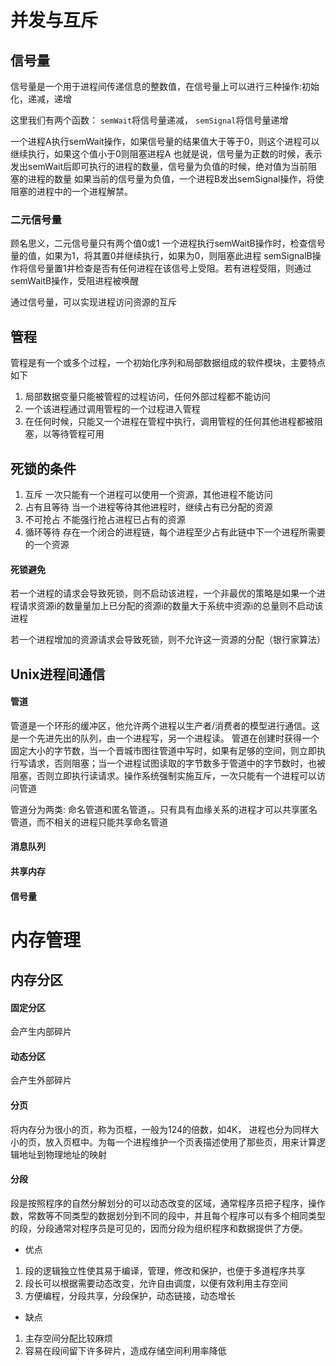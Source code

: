 # 并发与互斥 #


## 信号量 ##
信号量是一个用于进程间传递信息的整数值，在信号量上可以进行三种操作:初始化，递减，递增

这里我们有两个函数： `semWait`将信号量递减， `semSignal`将信号量递增

一个进程A执行semWait操作，如果信号量的结果值大于等于0，则这个进程可以继续执行，如果这个值小于0则阻塞进程A
也就是说，信号量为正数的时候，表示发出semWait后即可执行的进程的数量，信号量为负值的时候，绝对值为当前阻塞的进程的数量
如果当前的信号量为负值，一个进程B发出semSignal操作，将使阻塞的进程中的一个进程解禁。

### 二元信号量 ###
顾名思义，二元信号量只有两个值0或1
一个进程执行semWaitB操作时，检查信号量的值，如果为1，将其置0并继续执行，如果为0，则阻塞此进程
semSignalB操作将信号量置1并检查是否有任何进程在该信号上受阻。若有进程受阻，则通过semWaitB操作，受阻进程被唤醒

通过信号量，可以实现进程访问资源的互斥

## 管程 ##
管程是有一个或多个过程，一个初始化序列和局部数据组成的软件模块，主要特点如下

1. 局部数据变量只能被管程的过程访问，任何外部过程都不能访问
2. 一个该进程通过调用管程的一个过程进入管程
3. 在任何时候，只能又一个进程在管程中执行，调用管程的任何其他进程都被阻塞，以等待管程可用


## 死锁的条件 ##

1. 互斥           一次只能有一个进程可以使用一个资源，其他进程不能访问
2. 占有且等待      当一个进程等待其他进程时，继续占有已分配的资源
3. 不可抢占        不能强行抢占进程已占有的资源
4. 循环等待        存在一个闭合的进程链，每个进程至少占有此链中下一个进程所需要的一个资源

#### 死锁避免 ####

若一个进程的请求会导致死锁，则不启动该进程，一个非最优的策略是如果一个进程请求资源i的数量量加上已分配的资源i的数量大于系统中资源i的总量则不启动该进程

若一个进程增加的资源请求会导致死锁，则不允许这一资源的分配（银行家算法）

## Unix进程间通信 ##
#### 管道 ####
管道是一个环形的缓冲区，他允许两个进程以生产者/消费者的模型进行通信。这是一个先进先出的队列，由一个进程写，另一个进程读。
管道在创建时获得一个固定大小的字节数，当一个晋城市图往管道中写时，如果有足够的空间，则立即执行写请求，否则阻塞；当一个进程试图读取的字节数多于管道中的字节数时，也被阻塞，否则立即执行读请求。操作系统强制实施互斥，一次只能有一个进程可以访问管道

管道分为两类:  命名管道和匿名管道，。只有具有血缘关系的进程才可以共享匿名管道，而不相关的进程只能共享命名管道

#### 消息队列 ####
#### 共享内存 ####
#### 信号量 ####

# 内存管理 #

## 内存分区 ##

#### 固定分区 ####
会产生内部碎片

#### 动态分区  ####
会产生外部碎片

#### 分页  ####
将内存分为很小的页，称为页框，一般为124的倍数，如4K， 进程也分为同样大小的页，放入页框中。为每一个进程维护一个页表描述使用了那些页，用来计算逻辑地址到物理地址的映射

#### 分段  ####
段是按照程序的自然分解划分的可以动态改变的区域，通常程序员把子程序，操作数，常数等不同类型的数据划分到不同的段中，并且每个程序可以有多个相同类型的段，分段通常对程序员是可见的，因而分段为组织程序和数据提供了方便。


- 优点 

1. 段的逻辑独立性使其易于编译，管理，修改和保护，也便于多道程序共享 
2. 段长可以根据需要动态改变，允许自由调度，以便有效利用主存空间
3. 方便编程，分段共享，分段保护，动态链接，动态增长


- 缺点 
1. 主存空间分配比较麻烦
2. 容易在段间留下许多碎片，造成存储空间利用率降低












